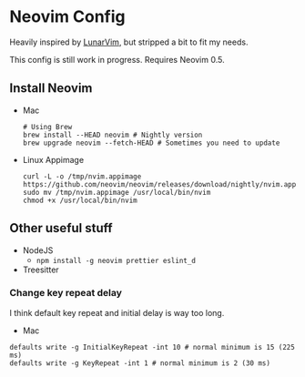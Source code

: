 # Neovim Config

Heavily inspired by [LunarVim](https://github.com/ChristianChiarulli/LunarVim), but stripped a bit to fit my needs.

This config is still work in progress. Requires Neovim 0.5.

## Install Neovim

- Mac

  ```
  # Using Brew
  brew install --HEAD neovim # Nightly version
  brew upgrade neovim --fetch-HEAD # Sometimes you need to update
  ```

- Linux Appimage
  ```
  curl -L -o /tmp/nvim.appimage https://github.com/neovim/neovim/releases/download/nightly/nvim.appimage
  sudo mv /tmp/nvim.appimage /usr/local/bin/nvim
  chmod +x /usr/local/bin/nvim
  ```

## Other useful stuff

- NodeJS
  - `npm install -g neovim prettier eslint_d`
- Treesitter


### Change key repeat delay
I think default key repeat and initial delay is way too long.

- Mac

```
defaults write -g InitialKeyRepeat -int 10 # normal minimum is 15 (225 ms)
defaults write -g KeyRepeat -int 1 # normal minimum is 2 (30 ms)
```
